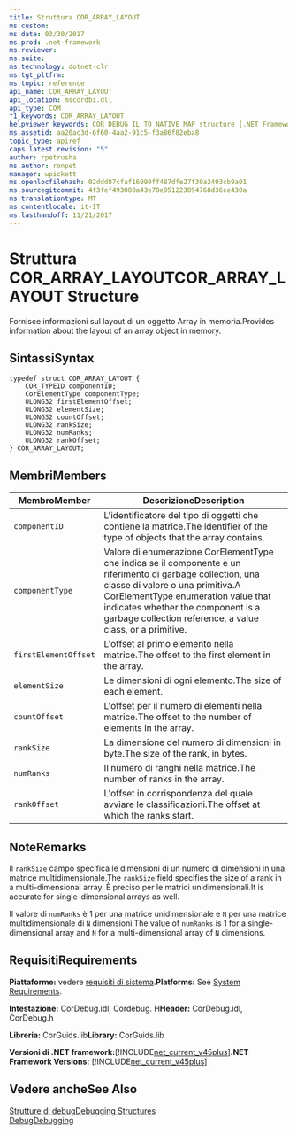 ```yaml
---
title: Struttura COR_ARRAY_LAYOUT
ms.custom: 
ms.date: 03/30/2017
ms.prod: .net-framework
ms.reviewer: 
ms.suite: 
ms.technology: dotnet-clr
ms.tgt_pltfrm: 
ms.topic: reference
api_name: COR_ARRAY_LAYOUT
api_location: mscordbi.dll
api_type: COM
f1_keywords: COR_ARRAY_LAYOUT
helpviewer_keywords: COR_DEBUG_IL_TO_NATIVE_MAP structure [.NET Framework debugging]
ms.assetid: aa20ac3d-6f60-4aa2-91c5-f3a86f82eba8
topic_type: apiref
caps.latest.revision: "5"
author: rpetrusha
ms.author: ronpet
manager: wpickett
ms.openlocfilehash: 02ddd87cfaf16990ff487dfe27f30a2493cb9a01
ms.sourcegitcommit: 4f3fef493080a43e70e951223894768d36ce430a
ms.translationtype: MT
ms.contentlocale: it-IT
ms.lasthandoff: 11/21/2017
---
```

# <a name="corarraylayout-structure"></a><span data-ttu-id="46903-102">Struttura COR_ARRAY_LAYOUT</span><span class="sxs-lookup"><span data-stu-id="46903-102">COR_ARRAY_LAYOUT Structure</span></span>
<span data-ttu-id="46903-103">Fornisce informazioni sul layout di un oggetto Array in memoria.</span><span class="sxs-lookup"><span data-stu-id="46903-103">Provides information about the layout of an array object in memory.</span></span>  
  
## <a name="syntax"></a><span data-ttu-id="46903-104">Sintassi</span><span class="sxs-lookup"><span data-stu-id="46903-104">Syntax</span></span>  
  
```  
typedef struct COR_ARRAY_LAYOUT {  
    COR_TYPEID componentID;  
    CorElementType componentType;  
    ULONG32 firstElementOffset;  
    ULONG32 elementSize;  
    ULONG32 countOffset;   
    ULONG32 rankSize;   
    ULONG32 numRanks;   
    ULONG32 rankOffset;   
} COR_ARRAY_LAYOUT;  
```  
  
## <a name="members"></a><span data-ttu-id="46903-105">Membri</span><span class="sxs-lookup"><span data-stu-id="46903-105">Members</span></span>  
  
|<span data-ttu-id="46903-106">Membro</span><span class="sxs-lookup"><span data-stu-id="46903-106">Member</span></span>|<span data-ttu-id="46903-107">Descrizione</span><span class="sxs-lookup"><span data-stu-id="46903-107">Description</span></span>|  
|------------|-----------------|  
|`componentID`|<span data-ttu-id="46903-108">L'identificatore del tipo di oggetti che contiene la matrice.</span><span class="sxs-lookup"><span data-stu-id="46903-108">The identifier of the type of objects that the array contains.</span></span>|  
|`componentType`|<span data-ttu-id="46903-109">Valore di enumerazione CorElementType che indica se il componente è un riferimento di garbage collection, una classe di valore o una primitiva.</span><span class="sxs-lookup"><span data-stu-id="46903-109">A CorElementType enumeration value that indicates whether the component is a garbage collection reference, a value class, or a primitive.</span></span>|  
|`firstElementOffset`|<span data-ttu-id="46903-110">L'offset al primo elemento nella matrice.</span><span class="sxs-lookup"><span data-stu-id="46903-110">The offset to the first element in the array.</span></span>|  
|`elementSize`|<span data-ttu-id="46903-111">Le dimensioni di ogni elemento.</span><span class="sxs-lookup"><span data-stu-id="46903-111">The size of each element.</span></span>|  
|`countOffset`|<span data-ttu-id="46903-112">L'offset per il numero di elementi nella matrice.</span><span class="sxs-lookup"><span data-stu-id="46903-112">The offset to the number of elements in the array.</span></span>|  
|`rankSize`|<span data-ttu-id="46903-113">La dimensione del numero di dimensioni in byte.</span><span class="sxs-lookup"><span data-stu-id="46903-113">The size of the rank, in bytes.</span></span>|  
|`numRanks`|<span data-ttu-id="46903-114">Il numero di ranghi nella matrice.</span><span class="sxs-lookup"><span data-stu-id="46903-114">The number of ranks in the array.</span></span>|  
|`rankOffset`|<span data-ttu-id="46903-115">L'offset in corrispondenza del quale avviare le classificazioni.</span><span class="sxs-lookup"><span data-stu-id="46903-115">The offset at which the ranks start.</span></span>|  
  
## <a name="remarks"></a><span data-ttu-id="46903-116">Note</span><span class="sxs-lookup"><span data-stu-id="46903-116">Remarks</span></span>  
 <span data-ttu-id="46903-117">Il `rankSize` campo specifica le dimensioni di un numero di dimensioni in una matrice multidimensionale.</span><span class="sxs-lookup"><span data-stu-id="46903-117">The `rankSize` field specifies the size of a rank in a multi-dimensional array.</span></span> <span data-ttu-id="46903-118">È preciso per le matrici unidimensionali.</span><span class="sxs-lookup"><span data-stu-id="46903-118">It is accurate for single-dimensional arrays as well.</span></span>  
  
 <span data-ttu-id="46903-119">Il valore di `numRanks` è 1 per una matrice unidimensionale e `N` per una matrice multidimensionale di `N` dimensioni.</span><span class="sxs-lookup"><span data-stu-id="46903-119">The value of `numRanks` is 1 for a single-dimensional array and `N` for a multi-dimensional array of `N` dimensions.</span></span>  
  
## <a name="requirements"></a><span data-ttu-id="46903-120">Requisiti</span><span class="sxs-lookup"><span data-stu-id="46903-120">Requirements</span></span>  
 <span data-ttu-id="46903-121">**Piattaforme:** vedere [requisiti di sistema](../../../../docs/framework/get-started/system-requirements.md).</span><span class="sxs-lookup"><span data-stu-id="46903-121">**Platforms:** See [System Requirements](../../../../docs/framework/get-started/system-requirements.md).</span></span>  
  
 <span data-ttu-id="46903-122">**Intestazione:** CorDebug.idl, Cordebug. H</span><span class="sxs-lookup"><span data-stu-id="46903-122">**Header:** CorDebug.idl, CorDebug.h</span></span>  
  
 <span data-ttu-id="46903-123">**Libreria:** CorGuids.lib</span><span class="sxs-lookup"><span data-stu-id="46903-123">**Library:** CorGuids.lib</span></span>  
  
 <span data-ttu-id="46903-124">**Versioni di .NET framework:**[!INCLUDE[net_current_v45plus](../../../../includes/net-current-v45plus-md.md)]</span><span class="sxs-lookup"><span data-stu-id="46903-124">**.NET Framework Versions:** [!INCLUDE[net_current_v45plus](../../../../includes/net-current-v45plus-md.md)]</span></span>  
  
## <a name="see-also"></a><span data-ttu-id="46903-125">Vedere anche</span><span class="sxs-lookup"><span data-stu-id="46903-125">See Also</span></span>  
 [<span data-ttu-id="46903-126">Strutture di debug</span><span class="sxs-lookup"><span data-stu-id="46903-126">Debugging Structures</span></span>](../../../../docs/framework/unmanaged-api/debugging/debugging-structures.md)  
 [<span data-ttu-id="46903-127">Debug</span><span class="sxs-lookup"><span data-stu-id="46903-127">Debugging</span></span>](../../../../docs/framework/unmanaged-api/debugging/index.md)
